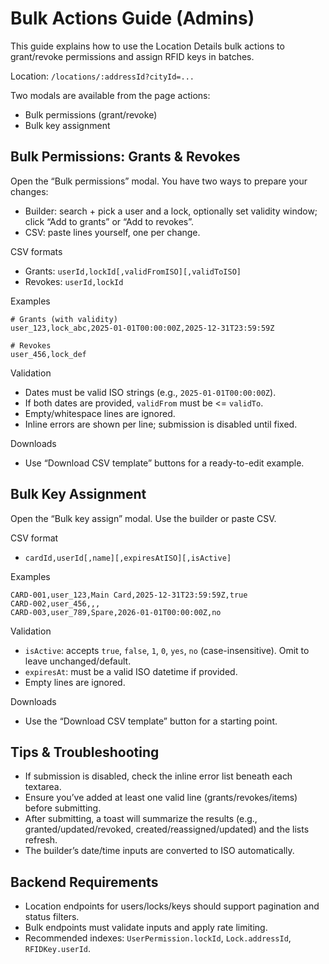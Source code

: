 # Bulk Actions Guide (Admins)

This guide explains how to use the Location Details bulk actions to grant/revoke permissions and assign RFID keys in batches.

Location: `/locations/:addressId?cityId=...`

Two modals are available from the page actions:

- Bulk permissions (grant/revoke)
- Bulk key assignment

## Bulk Permissions: Grants & Revokes

Open the “Bulk permissions” modal. You have two ways to prepare your changes:

- Builder: search + pick a user and a lock, optionally set validity window; click “Add to grants” or “Add to revokes”.
- CSV: paste lines yourself, one per change.

CSV formats

- Grants: `userId,lockId[,validFromISO][,validToISO]`
- Revokes: `userId,lockId`

Examples

```
# Grants (with validity)
user_123,lock_abc,2025-01-01T00:00:00Z,2025-12-31T23:59:59Z

# Revokes
user_456,lock_def
```

Validation

- Dates must be valid ISO strings (e.g., `2025-01-01T00:00:00Z`).
- If both dates are provided, `validFrom` must be <= `validTo`.
- Empty/whitespace lines are ignored.
- Inline errors are shown per line; submission is disabled until fixed.

Downloads

- Use “Download CSV template” buttons for a ready-to-edit example.

## Bulk Key Assignment

Open the “Bulk key assign” modal. Use the builder or paste CSV.

CSV format

- `cardId,userId[,name][,expiresAtISO][,isActive]`

Examples

```
CARD-001,user_123,Main Card,2025-12-31T23:59:59Z,true
CARD-002,user_456,,,
CARD-003,user_789,Spare,2026-01-01T00:00:00Z,no
```

Validation

- `isActive`: accepts `true`, `false`, `1`, `0`, `yes`, `no` (case-insensitive). Omit to leave unchanged/default.
- `expiresAt`: must be a valid ISO datetime if provided.
- Empty lines are ignored.

Downloads

- Use the “Download CSV template” button for a starting point.

## Tips & Troubleshooting

- If submission is disabled, check the inline error list beneath each textarea.
- Ensure you’ve added at least one valid line (grants/revokes/items) before submitting.
- After submitting, a toast will summarize the results (e.g., granted/updated/revoked, created/reassigned/updated) and the lists refresh.
- The builder’s date/time inputs are converted to ISO automatically.

## Backend Requirements

- Location endpoints for users/locks/keys should support pagination and status filters.
- Bulk endpoints must validate inputs and apply rate limiting.
- Recommended indexes: `UserPermission.lockId`, `Lock.addressId`, `RFIDKey.userId`.
